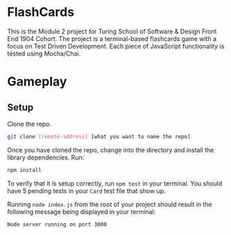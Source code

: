 # FlashCards

This is the Module 2 project for Turing School of Software & Design Front End 1904 Cohort. The project is a terminal-based flashcards game with a focus on Test Driven Development. Each piece of JavaScript functionality is tested using Mocha/Chai. 

# Gameplay



## Setup

Clone the repo. 
```bash
git clone [remote-address] [what you want to name the repo]
```

Once you have cloned the repo, change into the directory and install the library dependencies. Run:

```bash
npm install
```

To verify that it is setup correctly, run `npm test` in your terminal. You should have 5 pending tests in your `Card` test file that show up.

Running `node index.js` from the root of your project should result in the following message being displayed in your terminal: 

```bash
Node server running on port 3000
```
